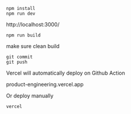 
```console
npm install
npm run dev 
```

http://localhost:3000/

```console
npm run build
```

make sure clean build
```console
git commit
git push
```

Vercel will automatically deploy on Github Action

product-engineering.vercel.app

Or deploy manually

```console
vercel
```